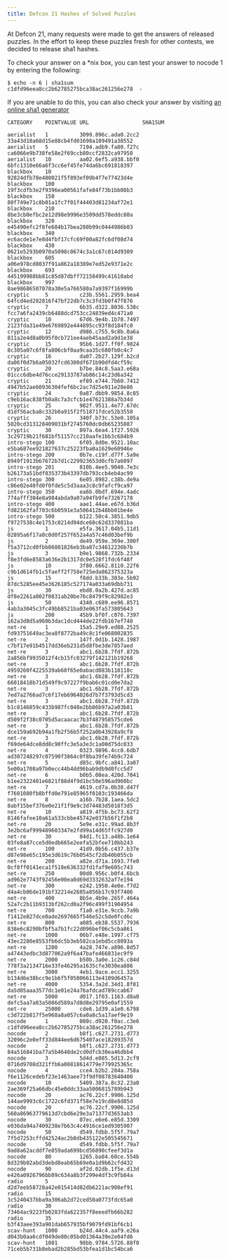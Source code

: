 ```yaml
---
title: Defcon 21 Hashes of Solved Puzzles
---
```


At Defcon 21, many requests were made to get the answers of released puzzles.  In
the effort to keep these puzzles fresh for other contests, we decided to
release sha1 hashes.

To check your answer on a *nix box, you can test your answer to nocode 1 by entering the following:

    $ echo -n 6 | sha1sum
    c1dfd96eea8cc2b62785275bca38ac261256e278  -

If you are unable to do this, you can also check your answer by visiting
[an online sha1 generator](http://hash.online-convert.com/sha1-generator)

    CATEGORY    POINTVALUE URL                 SHA1SUM
    
    aerialist   1          3099.896c.ada0.2cc2 33a43d18a68d15e88cb4fd01698a109491a38552
    aerialist   5          7194.adb9.fa80.f27c ca6066e9b738fe58e2f69ccb80ccf2832ca97958
    aerialist   10         aa02.6ef5.a938.bbf0 6bfc1310e66a6f3cc6ef45fe74da6bc691818397
    blackbox    10                             92824dfb78e480021f5f893ef09b4f7e77423d4e
    blackbox    100                            19f3cdfb3e2f9396ea00561fafe84f73b1bb08b3
    blackbox    150                            80f749e71c8b01a1fc7f01f44403d81234af72e1
    blackbox    210                            8be3cb0efbc2e12d98e9996e3509dd578eddc80a
    blackbox    320                            e45490efc2f8fe684b17bea280b99c0444986b03
    blackbox    340                            ec6acde1e7e8d4fbf17cfc69f00a82fc6df08d74
    blackbox    430                            0621e5293b0970a5098c0674c3a1c67c014d9309
    blackbox    605                            a06e978cd8037f91a862a18389e7ed52e9371e2c
    blackbox    693                            445199988bb81c85d87dbff72158499c41610abd
    blackbox    997                            8ae98686507078a30e5a766580a7a9397f16999b
    cryptic     5          c23b.5561.2959.bea4 64fcd4ed282816f47bf22db7c3c3fd3b0f47f876
    cryptic     7          6b35.d322.8036.538c fcc7a6fa2439cb6488dcd753cc24839ed4c471a0
    cryptic     10         67d6.9e4b.1b78.7497 2123fda31e49e6769892e444895cc93f8d184fc0
    cryptic     12         d986.c755.9c8b.0a6a 811a2e4d8a0b95f0cb721ee4aeb45aad2a9d1e38
    cryptic     15         95b6.1d27.ff0f.9824 8c305a07c6f8fa806cbf0aa9caa35c680fb0c4c7
    cryptic     16         da07.2b27.129f.b2cd da06f0d7b6a05032fcd6300df671b90dfd4cf59c
    cryptic     20         b7be.84c8.5aa3.e68a 01ccc6dbe4d76cce29133787ab86c14c23d6a342
    cryptic     21         ef89.e744.7b60.7412 4947b52ae60936304fef6bc2ac7d25e911e28e86
    cryptic     24         0a87.dbb9.9854.8c85 c9eb16ac838fb0a8c7a3cfcb1e47621388a7b34d
    cryptic     25         982f.9511.4e77.67dc d1df56acba8c332b0a915f2f51871fdce52b3550
    cryptic     26         340f.b73c.53e0.105a 5020cd313128409031bf2745760dc0db65235887
    cryptic     30         897a.6ea4.1f27.5926 3c29719b21f681bf51157cc210aafe1bb3c684b9
    intro-stego 100        6f05.8d0e.9521.10ac e5ba687ee921827637c25223fba0a1629e60946e
    intro-stego 200        0b7e.c19f.d77f.5a9e 8949f1913b67672b7d1c229923653d0cfb7a6097
    intro-stego 201        810b.4ee5.9040.7e3c b26173a51bdf835373b43397db793ccb4eb4ac99
    intro-stego 300        6e05.8982.c38b.de9a c86e02e40fd0f0fde5c5d3aaa3c8c9fafcf9ca97
    intro-stego 350        ea6b.0bdf.694e.4adc 774afff304e8a984abda9a07a94fb9fe73267178
    intro-stego 400        aae1.44ae.e67d.b36d fd82162faf703c6b0591e3a506412b48bb01be4e
    intro-stego 500        b122.50c4.3851.9db5 f9727538c4e1753c0214d94dce60c62d337081ba
    js          1          e5fa.3617.04b5.11d1 02895a6f17a0c0d0f257f652a4a57c46d03bef9b
    js          2          de49.959e.369e.300f f5a3712cd0fbb86881826eb3ba87c34612236b7b
    js          3          b9e1.9868.732b.2334 f8e3fd6e8583a636e2b1317dc0e528f1fdc6f48f
    js          10         3f80.6662.8110.22f6 c9b1d614fb1c5faeff2f758e725eda862375323a
    js          15         f8dd.b33b.303e.5b92 87dc5285ee45e3626185c527174a033a69dbb731
    js          30         ebd8.0a2b.427d.ac85 df8e2261a002f0831ab20be76c8479f9c82982e3
    js          50         4340.c689.ee96.8571 4ab3a3045c3fc49bb8521ba03e063fa573805643
    js          200        45b9.bf0f.c076.7397 162a3d8d5a960b3dac1dcd444de22fdb167ef748
    net-re      1          15a5.29e9.ed88.2525 fd93751649ac3ea8f8772ba49c8c1fe068002835
    net-re      2          147f.0d1b.1428.1987 c7bf17e91b4517dd36eb231d5d8fbe3de7857aed
    net-re      3          abc1.6b28.7fdf.872b 2a856bf9935012f4cb15fc03279f142121b19268
    net-re      3          abc1.6b28.7fdf.872b 4959260f4225539ab68f65e0abacd883b118118c
    net-re      3          abc1.6b28.7fdf.872b 66018418b71d549f9c97227f9bab6c01cd0e7da2
    net-re      3          abc1.6b28.7fdf.872b 7ed7a2766ad7c6f17eb6964026d7b7f3793d5cd3
    net-re      3          abc1.6b28.7fdf.872b b1c8146859c433b987fc048e2bb86b97a2a03b81
    net-re      3          abc1.6b28.7fdf.872b d509f2f38c0705d5acaacac7b3f487958575cde6
    net-re      3          abc1.6b28.7fdf.872b dce159a692b94a1fb2f56b5f252a0b43928a9cf8
    net-re      3          abc1.6b28.7fdf.872b f69de64dce8dd8c90ffc3e5a3e3c1a00d75dc033
    net-re      4          0323.9896.4cc8.6db7 ad307248297c07590f3864c0f8ba39fe74b9c724
    net-re      5          d85c.9bfc.a841.3a07 5e00a1708a97b0ecc44b4dd96bab9db9d0fcc5d7
    net-re      6          b0b5.08ea.420d.7041 b1ee2322401e6821f88d4f9d1bc50e596ad960bc
    net-re      7          4619.cd7a.0b38.d47f f7601080fb8bffd0e791e85965f0103c193466da
    net-re      8          a16b.7b28.1aea.5dc2 8abf15bef376e0e21f1f9e9c3d74483d5018f3d5
    net-re      10         a819.4f5b.bc73.62f2 8146fafee10a61a533cbbe45742e037b56f1f2b8
    net-re      20         5e9e.e31c.99ad.8b3f 3e2bc6af999489603347e2fd99a14d65ffc927d0
    net-re      30         84d1.fc13.a48b.1e64 03fe8a87cce5d0edb665e2eefa52bfee710bb243
    net-re      100        41d9.0b56.c437.b37e d87e98e65c195e3d619c76b0545cf2db40b055cb
    net-re      200        a82e.d71a.1693.7fe0 0cf8ff0141eca1f518e636332fd1faf9e605c743
    net-re      250        00d0.956c.b0f4.6bcb ad962e7743f92456e00ea0d69d3332632af7e194
    net-re      300        e242.1950.4e0e.f7d2 d4a4cb06de191bf32214e2685a856b17c93f7406
    net-re      400        8b5e.4b9e.265f.464a 52a7c2b11b9313bf262cd0a2f96c499f31904954
    net-re      700        f1a0.e31e.9ccb.7a9b f1412e827dce0ade2697665f546e52c5de0fcd6c
    net-re      800        a085.eb38.5537.7936 838e6c8290bfbf5a7b1fc22d096bef06c5cba861
    net-re      1000       06b7.e48e.1997.cf75 43ec2280e8553fb6dc5b3eb582ca1ebd5cc8093a
    net-re      1200       4a28.747e.a896.8d57 a47443edbc3d877062a9f6a47bafe466831ec9f9
    net-re      2000       b50b.3a0e.1c26.c84d 778f3a2134716e33fe46295a1635cfe3030ea886
    net-re      3000       4eb1.9ace.ecc1.3255 b134d6e38bcc9e1b6f5f050066113e4109d6457a
    net-re      4000       5354.3a2d.34d1.8f81 da5d05aaa3577dc1e01e24a76afdcad789ccab67
    net-re      5000       d017.1f03.1163.d8a0 defc5aa7a03a5086d589a7d8d8e29795e0af1559
    net-re      25000      cde6.1d39.a1e0.6798 c3d722b817f5e968a8a057c6a0a8c5a17aef9e19
    nocode      1          080c.d920.f0ac.c3e6 c1dfd96eea8cc2b62785275bca38ac261256e278
    nocode      2          b8f1.c627.2731.d773 32096c2e0eff33d844ee6d675407ace18289357d
    nocode      2          b8f1.c627.2731.d773 84a516841ba77a5b4648de2cd0dfcb30ea46dbb4
    nocode      3          5d4d.e085.5d13.2cf9 0716d9708d321ffb6a00818614779e779925365c
    nocode      4          cce4.b2b2.284a.758a f6e1126cedebf23e1463aee73f9df08783640400
    nocode      10         5409.387a.8c32.23a0 2ae369f25a66dbc45e0ddc33aa5006815789b943
    nocode      20         ac76.22cf.9906.125d 144ae9993c6c1722c6fd371f58e7e19cd8e8d85d
    nocode      20         ac76.22cf.9906.125d 560a86963779613d7cbd6e29e3a71377d3653ab3
    nocode      30         07ec.e6e6.e85d.3309 e036da94a7409238e7b63c4c4916ce1ed9305907
    nocode      50         d549.fdbb.5f5f.79a7 7f5d7253cffd42524ac2b0db435122e505545671
    nocode      50         d549.fdbb.5f5f.79a7 9ad8a62acddf7e859ada699bcd56890cfeef3d1a
    nocode      80         1265.ba84.60ce.554b 8d329b02abd3debd8eab65b69e0a1d9b62cfd432
    nocode      90         af2d.02db.1f5e.d13d e426a0926796bb09c634a8b3f299e4df3c9fb84a
    radio       5                              d2d7eeb58728a42e015414d82db6221ac908ef91
    radio       15                             3c5240437bba9a306ab2d72ced50a0773fdc65a0
    radio       30                             73464ac9223fb0283fda622357f8eeedfb66b282
    radio       35                             b3f43aee393a901dab657935bf9079fd91bf6cb1
    scav-hunt   1000       b24d.44c4.aaf9.e26a d043b0aa6cdf049de80c05bd01364a39e2e04fd6
    scav-hunt   1001       98bb.9784.5726.88f0 71ceb5b731b8ebad2b285bd53bfea1d1bc54bca6

